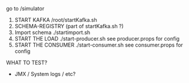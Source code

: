 go to /simulator

1. START KAFKA 
   /root/startKafka.sh
2. SCHEMA-REGISTRY 
   (part of startKafka.sh ?)
3. Import schema 
   ./startimport.sh
4. START THE LOAD
   ./start-producer.sh
   see producer.props for config
5. START THE CONSUMER
   ./start-consumer.sh
   see consumer.props for config


WHAT TO TEST?
- JMX / System logs / etc?
